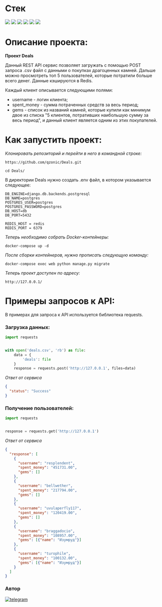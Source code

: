 # Стек
<img src="https://img.shields.io/badge/Python-4169E1?style=for-the-badge"/> <img src="https://img.shields.io/badge/Django-008000?style=for-the-badge"/> <img src="https://img.shields.io/badge/DRF-800000?style=for-the-badge"/> <img src="https://img.shields.io/badge/Docker-00BFFF?style=for-the-badge"/> <img src="https://img.shields.io/badge/PostgreSQL-87CEEB?style=for-the-badge"/> <img src="https://img.shields.io/badge/Redis-910112?style=for-the-badge"/>

# Описание проекта:

**Проект Deals**

Данный REST API сервис позволяет загружать с помощью POST запроса .csv файл 
с данными о покупках драгоценных камней. Дальше можно просмотреть топ 5 пользователей, 
которые потратили больше всего денег. Данные кэшируются в Redis.

Каждый клиент описывается следующими полями:
* username - логин клиента;
* spent_money - сумма потраченных средств за весь период;
* gems - список из названий камней, которые купили как минимум двое из списка "5 клиентов, потративших наибольшую сумму за весь период", и данный клиент является одним из этих покупателей.

# Как запустить проект:

*Клонировать репозиторий и перейти в него в командной строке:*
```
https://github.com/qzonic/Deals.git
```
```
cd Deals/
```

В директории Deals нужно создать .env файл, в котором указывается следующее:
```
DB_ENGINE=django.db.backends.postgresql
DB_NAME=postgres
POSTGRES_USER=postgres
POSTGRES_PASSWORD=postgres
DB_HOST=db
DB_PORT=5432

REDIS_HOST = redis
REDIS_PORT = 6379
```

*Теперь необходимо собрать Docker-контейнеры:*
```
docker-compose up -d
```

*После сборки контейнеров, нужно прописать следующую команду:*
```
docker-compose exec web python manage.py migrate
```

*Теперь проект доступен по адресу:*
```
http://127.0.0.1/
```

# Примеры запросов к API:
В примерах для запроса к API используется библиотека requests.

### Загрузка данных:
```python
import requests


with open('deals.csv', 'rb') as file:
    data = {
        'deals': file
    }
    response = requests.post('http://127.0.0.1', files=data)
```
*Ответ от сервиса*
```json
{
  "status": "Success"
}
```

### Получение пользователей:
```python
import requests


response = requests.get('http://127.0.0.1')
```
*Ответ от сервиса*
```json
{
  "response": [
    {
      "username": "resplendent", 
      "spent_money": "451731.00", 
      "gems": []
    }, 
    {
      "username": "bellwether", 
      "spent_money": "217794.00", 
      "gems": []
    }, 
    {
      "username": "uvulaperfly117", 
      "spent_money": "120419.00", 
      "gems": []
    }, 
    {
      "username": "braggadocio", 
      "spent_money": "108957.00", 
      "gems": [{"name": "Изумруд"}]
    }, 
    {
      "username": "turophile", 
      "spent_money": "100132.00", 
      "gems": [{"name": "Изумруд"}]
    }
  ]
}
```

### Автор
[![telegram](https://img.shields.io/badge/Telegram-Join-blue)](https://t.me/qzonic)